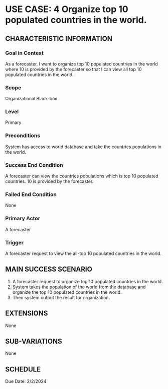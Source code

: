 # USE CASE: 4 Organize top 10 populated countries in the world.
## CHARACTERISTIC INFORMATION
 
### Goal in Context
 
As a forecaster, I want to organize top 10 populated countries in the world where 10 is provided by the forecaster so that I can view all top 10 populated countries in the world.
 
### Scope
 
Organizational Black-box
 
### Level
 
Primary
 
### Preconditions
 
System has access to world database and take the countries populations in the world.
 
### Success End Condition
 
A forecaster can view the countries populations which is top 10 populated countries. 10 is provided by the forecaster.
 
### Failed End Condition
 
None
 
### Primary Actor
 
A forecaster
 
### Trigger
 
A forecaster request to view the all-top 10 populated countries in the world.
 
## MAIN SUCCESS SCENARIO
 
1. A forecaster request to organize top 10 populated countries in the world.
2. System takes the population of the world from the database and organize the top 10 populated countries in the world.
3. Then system output the result for organization.
 
## EXTENSIONS
 
None
 
## SUB-VARIATIONS
 
None
 
## SCHEDULE
 
Due Date: 2/2/2024
